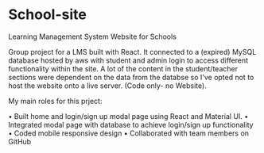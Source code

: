 # School-site

Learning Management System Website for Schools

Group project for a LMS built with React. It connected to a (expired) MySQL database hosted by aws with student and 
admin login to access different functionality within the site. A lot of the content in the student/teacher sections
were dependent on the data from the databse so I've opted not to host the website onto a live server. (Code only- no Website). 

My main roles for this prject:

•	Built home and login/sign up modal page using React and Material UI. 
•	Integrated modal page with database to achieve login/sign up functionality
•	Coded mobile responsive design 
•	Collaborated with team members on GitHub


